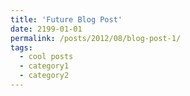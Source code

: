 ```yaml
---
title: 'Future Blog Post'
date: 2199-01-01
permalink: /posts/2012/08/blog-post-1/
tags:
  - cool posts
  - category1
  - category2
---
```


